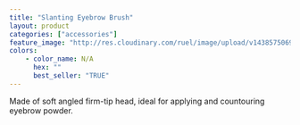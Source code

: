 ```yaml
---
title: "Slanting Eyebrow Brush"
layout: product
categories: ["accessories"]
feature_image: "http://res.cloudinary.com/ruel/image/upload/v1438575069/fs/slantingEyebrowBrush.jpg"
colors:
    - color_name: N/A
      hex: ""
      best_seller: "TRUE"
---
```

Made of soft angled firm-tip head, ideal for applying and  countouring eyebrow powder.
